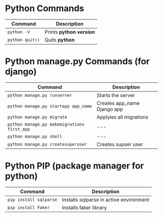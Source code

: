 
# Python Commands
|Command| Description|
|-------|------------|
|`python -V`  | Prints **python version** |
|`python quit()`  | Quits **python** |

# Python manage.py Commands (for django)
|Command| Description|
|-------|------------|
|`python manage.py runserver`  | Starts the server|
|`python manage.py startapp app_name`  | Creates app_name Django app|
|`python manage.py migrate`  | Applyies all migrations |
|`python manage.py makemigrations first_app`  | ---|
|`python manage.py shell`  | ---|
|`python manage.py createsuperuser`  | Creates supser user |

# Python PIP (package manager for python)
|Command| Description|
|-------|------------|
|`pip install sqlparse`  | Installs sqlparse in active environment|
|`pip install Faker`  | Installs faker library |
